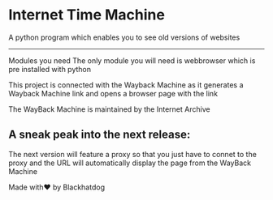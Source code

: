 # Internet Time Machine
A python program which enables you to see old versions of websites

-----------------------------------------------------------------------
Modules you need
The only module you will need is webbrowser which is pre installed with python

This project is connected with the Wayback Machine as it generates a Wayback Machine link and opens 
a browser page with the link

The WayBack Machine is maintained by the Internet Archive

A sneak peak into the next release:
----------------------------------------------------------------------------------
The next version will feature a proxy so that you just have to connet to the proxy
and the URL will automatically display the page from the  WayBack Machine

Made with❤ by Blackhatdog

